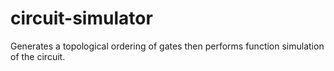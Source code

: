 # circuit-simulator
Generates a topological ordering of gates then performs function simulation of the circuit.
